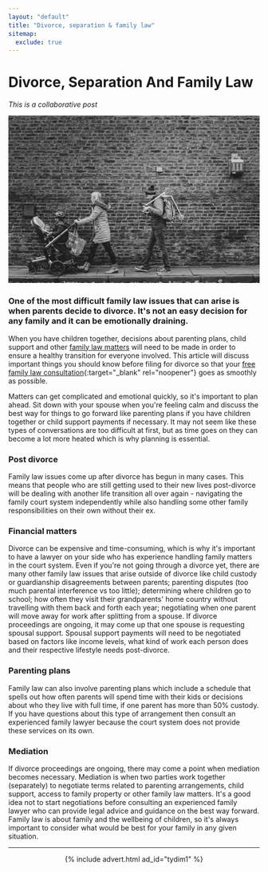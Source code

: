 ```yaml
---
layout: "default"
title: "Divorce, separation & family law"
sitemap:
  exclude: true
---
```

# Divorce, Separation And Family Law
*This is a collaborative post*

<center>
    <img src='/i/2021/2021posts/divorce.jpg' alt='family walking along sidewalk next to a wall in black and white'>
</center>

### One of the most difficult family law issues that can arise is when parents decide to divorce. It's not an easy decision for any family and it can be emotionally draining. 

When you have children together, decisions about parenting plans, child support and other [family law matters](/) will need to be made in order to ensure a healthy transition for everyone involved. This article will discuss important things you should know before filing for divorce so that your [free family law consultation](https://fullersfamilylaw.com/contact/consultation){:target="_blank" rel="noopener"} goes as smoothly as possible.

Matters can get complicated and emotional quickly, so it's important to plan ahead. Sit down with your spouse when you're feeling calm and discuss the best way for things to go forward like parenting plans if you have children together or child support payments if necessary. It may not seem like these types of conversations are too difficult at first, but as time goes on they can become a lot more heated which is why planning is essential.

### Post divorce
Family law issues come up after divorce has begun in many cases. This means that people who are still getting used to their new lives post-divorce will be dealing with another life transition all over again - navigating the family court system independently while also handling some other family responsibilities on their own without their ex.

### Financial matters
Divorce can be expensive and time-consuming, which is why it's important to have a lawyer on your side who has experience handling family matters in the court system. Even if you're not going through a divorce yet, there are many other family law issues that arise outside of divorce like child custody or guardianship disagreements between parents; parenting disputes (too much parental interference vs too little); determining where children go to school; how often they visit their grandparents' home country without travelling with them back and forth each year; negotiating when one parent will move away for work after splitting from a spouse.
If divorce proceedings are ongoing, it may come up that one spouse is requesting spousal support. Spousal support payments will need to be negotiated based on factors like income levels, what kind of work each person does and their respective lifestyle needs post-divorce.

### Parenting plans
Family law can also involve parenting plans which include a schedule that spells out how often parents will spend time with their kids or decisions about who they live with full time, if one parent has more than 50% custody. If you have questions about this type of arrangement then consult an experienced family lawyer because the court system does not provide these services on its own.

### Mediation
If divorce proceedings are ongoing, there may come a point when mediation becomes necessary. Mediation is when two parties work together (separately) to negotiate terms related to parenting arrangements, child support, access to family property or other family law matters. It's a good idea not to start negotiations before consulting an experienced family lawyer who can provide legal advice and guidance on the best way forward.
Family law is about family and the wellbeing of children, so it's always important to consider what would be best for your family in any given situation.


***

<!-- START ADVERTISER: Turn Your Dreams Into Money -->
<center>
{% include advert.html ad_id="tydim1" %}
</center>
<!-- END ADVERTISER: Turn Your Dreams Into Money -->












